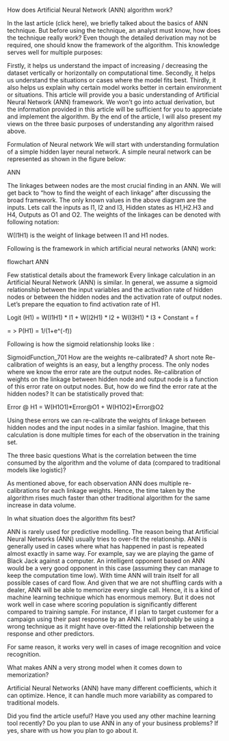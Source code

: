 How does Artificial Neural Network (ANN) algorithm work?


In the last article (click here), we briefly talked about the basics of ANN technique. But before using the technique, an analyst must know, how does the technique really work? Even though the detailed derivation may not be required, one should know the framework of the algorithm. This knowledge serves well for multiple purposes:

Firstly, it helps us understand the impact of increasing / decreasing the dataset vertically or horizontally on computational time.
Secondly, it helps us understand the situations or cases where the model fits best.
Thirdly, it also helps us explain why certain model works better in certain environment or situations.
This article will provide you a basic understanding of Artificial Neural Network (ANN) framework. We won’t go into actual derivation, but the information provided in this article will be sufficient for you to appreciate and implement the algorithm. By the end of the article, I will also present my views on the three basic purposes of understanding any algorithm raised above.

Formulation of Neural network
We will start with understanding formulation of a simple hidden layer neural network. A simple neural network can be represented as shown in the figure below:

ANN

The linkages between nodes are the most crucial finding in an ANN. We will get back to “how to find the weight of each linkage” after discussing the broad framework. The only known values in the above diagram are the inputs. Lets call the inputs as I1, I2 and I3, Hidden states as H1,H2.H3 and H4, Outputs as O1 and O2. The weights of the linkages can be denoted with following notation:

W(I1H1) is the weight of linkage between I1 and H1 nodes.

Following is the framework in which artificial neural networks (ANN) work:

flowchart ANN

Few statistical details about the framework
Every linkage calculation in an Artificial Neural Network (ANN) is similar. In general, we assume a sigmoid relationship between the input variables and the activation rate of hidden nodes or between the hidden nodes and the activation rate of output nodes. Let’s prepare the equation to find activation rate of H1.

Logit (H1) = W(I1H1) * I1 + W(I2H1) * I2 + W(I3H1) * I3 + Constant = f

= > P(H1) = 1/(1+e^(-f))

Following is how the sigmoid relationship looks like :

SigmoidFunction_701
How are the weights re-calibrated? A short note
Re-calibration of weights is an easy, but a lengthy process. The only nodes where we know the error rate are the output nodes. Re-calibration of weights on the linkage between hidden node and output node is a function of this error rate on output nodes. But, how do we find the error rate at the hidden nodes? It can be statistically proved that:

Error @ H1 = W(H1O1)*Error@O1 + W(H1O2)*Error@O2

Using these errors we can re-calibrate the weights of linkage between hidden nodes and the input nodes in a similar fashion. Imagine, that this calculation is done multiple times for each of the observation in the training set.

The three basic questions
What is the correlation between the time consumed by the algorithm and the volume of data (compared to traditional models like logistic)?

As mentioned above, for each observation ANN does multiple re-calibrations for each linkage weights. Hence, the time taken by the algorithm rises much faster than other traditional algorithm for the same increase in data volume.

 

In what situation does the algorithm fits best?

ANN is rarely used for predictive modelling. The reason being that Artificial Neural Networks (ANN) usually tries to over-fit the relationship. ANN is generally used in cases where what has happened in past is repeated almost exactly in same way. For example, say we are playing the game of Black Jack against a computer. An intelligent opponent based on ANN would be a very good opponent in this case (assuming they can manage to keep the computation time low). With time ANN will train itself for all possible cases of card flow. And given that we are not shuffling cards with a dealer, ANN will be able to memorize every single call. Hence, it is a kind of machine learning technique which has enormous memory. But it does not work well in case where scoring population is significantly different compared to training sample. For instance, if I plan to target customer for a campaign using their past response by an ANN. I will probably be using a wrong technique as it might have over-fitted the relationship between the response and other predictors.

For same reason, it works very well in cases of image recognition and voice recognition.

 

What makes ANN a very strong model when it comes down to memorization?

Artificial Neural Networks (ANN) have many different coefficients, which it can optimize. Hence, it can handle much more variability as compared to traditional models.

Did you find the article useful? Have you used any other machine learning tool recently? Do you plan to use ANN in any of your business problems? If yes, share with us how you plan to go about it.

